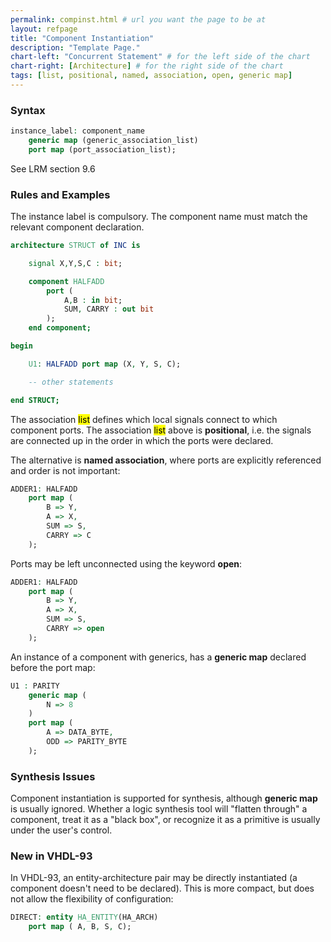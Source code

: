 ```yaml
---
permalink: compinst.html # url you want the page to be at
layout: refpage
title: "Component Instantiation"
description: "Template Page."
chart-left: "Concurrent Statement" # for the left side of the chart
chart-right: [Architecture] # for the right side of the chart
tags: [list, positional, named, association, open, generic map]
---
```



<h3 class="text-hr"><span>Syntax</span></h3>

```vhdl
instance_label: component_name
    generic map (generic_association_list)
    port map (port_association_list);
```

See LRM section 9.6

<h3 class="text-hr"><span>Rules and Examples</span></h3>

The instance label is compulsory. The component name must match the relevant component declaration.
```vhdl
architecture STRUCT of INC is

    signal X,Y,S,C : bit;

    component HALFADD
        port (
            A,B : in bit;
            SUM, CARRY : out bit
        );
    end component;

begin

    U1: HALFADD port map (X, Y, S, C);

    -- other statements

end STRUCT;
```

The association <mark>list</mark> defines which local signals connect to which component ports. The association <mark>list</mark> above is __positional__, i.e. the signals are connected up in the order in which the ports were declared.

The alternative is __named association__, where ports are explicitly referenced and order is not important:
```vhdl
ADDER1: HALFADD
    port map (  
        B => Y,     
        A => X,
        SUM => S,
        CARRY => C
    );
```

Ports may be left unconnected using the keyword __open__:
```vhdl
ADDER1: HALFADD
    port map (  
        B => Y,     
        A => X,
        SUM => S,
        CARRY => open
    );
```

An instance of a component with generics, has a __generic map__ declared before the port map:
```vhdl
U1 : PARITY
    generic map (
        N => 8
    )
    port map (
        A => DATA_BYTE,
        ODD => PARITY_BYTE
    );
```

<h3 class="text-hr"><span>Synthesis Issues</span></h3>

Component instantiation is supported for synthesis, although __generic map__ is usually ignored. Whether a logic synthesis tool will "flatten through" a component, treat it as a "black box", or recognize it as a primitive is usually under the user's control.

<h3 class="text-hr"><span>New in VHDL-93</span></h3>

In VHDL-93, an entity-architecture pair may be directly instantiated (a component doesn't need to be declared). This is more compact, but does not allow the flexibility of configuration:
```vhdl
DIRECT: entity HA_ENTITY(HA_ARCH)
    port map ( A, B, S, C);
```
